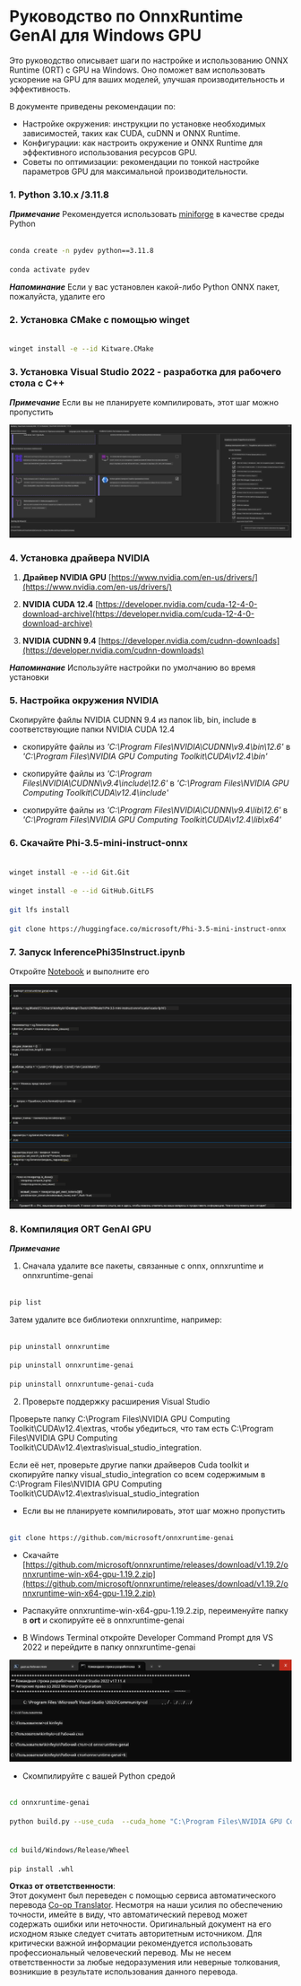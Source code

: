 <!--
CO_OP_TRANSLATOR_METADATA:
{
  "original_hash": "b066fc29c1b2129df84e027cb75119ce",
  "translation_date": "2025-05-07T14:19:50+00:00",
  "source_file": "md/02.Application/01.TextAndChat/Phi3/ORTWindowGPUGuideline.md",
  "language_code": "ru"
}
-->
# **Руководство по OnnxRuntime GenAI для Windows GPU**

Это руководство описывает шаги по настройке и использованию ONNX Runtime (ORT) с GPU на Windows. Оно поможет вам использовать ускорение на GPU для ваших моделей, улучшая производительность и эффективность.

В документе приведены рекомендации по:

- Настройке окружения: инструкции по установке необходимых зависимостей, таких как CUDA, cuDNN и ONNX Runtime.
- Конфигурации: как настроить окружение и ONNX Runtime для эффективного использования ресурсов GPU.
- Советы по оптимизации: рекомендации по тонкой настройке параметров GPU для максимальной производительности.

### **1. Python 3.10.x /3.11.8**

   ***Примечание*** Рекомендуется использовать [miniforge](https://github.com/conda-forge/miniforge/releases/latest/download/Miniforge3-Windows-x86_64.exe) в качестве среды Python

   ```bash

   conda create -n pydev python==3.11.8

   conda activate pydev

   ```

   ***Напоминание*** Если у вас установлен какой-либо Python ONNX пакет, пожалуйста, удалите его

### **2. Установка CMake с помощью winget**

   ```bash

   winget install -e --id Kitware.CMake

   ```

### **3. Установка Visual Studio 2022 - разработка для рабочего стола с C++**

   ***Примечание*** Если вы не планируете компилировать, этот шаг можно пропустить

![CPP](../../../../../../translated_images/01.42f52a2b2aedff029e1c9beb13d2b09fcdab284ffd5fa8f3d7ac3cef5f347ad2.ru.png)

### **4. Установка драйвера NVIDIA**

1. **Драйвер NVIDIA GPU**  [https://www.nvidia.com/en-us/drivers/](https://www.nvidia.com/en-us/drivers/)

2. **NVIDIA CUDA 12.4** [https://developer.nvidia.com/cuda-12-4-0-download-archive](https://developer.nvidia.com/cuda-12-4-0-download-archive)

3. **NVIDIA CUDNN 9.4**  [https://developer.nvidia.com/cudnn-downloads](https://developer.nvidia.com/cudnn-downloads)

***Напоминание*** Используйте настройки по умолчанию во время установки

### **5. Настройка окружения NVIDIA**

Скопируйте файлы NVIDIA CUDNN 9.4 из папок lib, bin, include в соответствующие папки NVIDIA CUDA 12.4

- скопируйте файлы из *'C:\Program Files\NVIDIA\CUDNN\v9.4\bin\12.6'* в  *'C:\Program Files\NVIDIA GPU Computing Toolkit\CUDA\v12.4\bin'*

- скопируйте файлы из *'C:\Program Files\NVIDIA\CUDNN\v9.4\include\12.6'* в  *'C:\Program Files\NVIDIA GPU Computing Toolkit\CUDA\v12.4\include'*

- скопируйте файлы из *'C:\Program Files\NVIDIA\CUDNN\v9.4\lib\12.6'* в  *'C:\Program Files\NVIDIA GPU Computing Toolkit\CUDA\v12.4\lib\x64'*

### **6. Скачайте Phi-3.5-mini-instruct-onnx**

   ```bash

   winget install -e --id Git.Git

   winget install -e --id GitHub.GitLFS

   git lfs install

   git clone https://huggingface.co/microsoft/Phi-3.5-mini-instruct-onnx

   ```

### **7. Запуск InferencePhi35Instruct.ipynb**

   Откройте [Notebook](../../../../../../code/09.UpdateSamples/Aug/ortgpu-phi35-instruct.ipynb) и выполните его

![RESULT](../../../../../../translated_images/02.b9b06996cf7255d5e5ee19a703c4352f4a96dd7a1068b2af227eda1f3104bfa0.ru.png)

### **8. Компиляция ORT GenAI GPU**

   ***Примечание*** 
   
   1. Сначала удалите все пакеты, связанные с onnx, onnxruntime и onnxruntime-genai

   ```bash

   pip list 
   
   ```

   Затем удалите все библиотеки onnxruntime, например:

   ```bash

   pip uninstall onnxruntime

   pip uninstall onnxruntime-genai

   pip uninstall onnxruntume-genai-cuda
   
   ```

   2. Проверьте поддержку расширения Visual Studio

   Проверьте папку C:\Program Files\NVIDIA GPU Computing Toolkit\CUDA\v12.4\extras, чтобы убедиться, что там есть C:\Program Files\NVIDIA GPU Computing Toolkit\CUDA\v12.4\extras\visual_studio_integration. 
   
   Если её нет, проверьте другие папки драйверов Cuda toolkit и скопируйте папку visual_studio_integration со всем содержимым в C:\Program Files\NVIDIA GPU Computing Toolkit\CUDA\v12.4\extras\visual_studio_integration

   - Если вы не планируете компилировать, этот шаг можно пропустить

   ```bash

   git clone https://github.com/microsoft/onnxruntime-genai

   ```

   - Скачайте [https://github.com/microsoft/onnxruntime/releases/download/v1.19.2/onnxruntime-win-x64-gpu-1.19.2.zip](https://github.com/microsoft/onnxruntime/releases/download/v1.19.2/onnxruntime-win-x64-gpu-1.19.2.zip)

   - Распакуйте onnxruntime-win-x64-gpu-1.19.2.zip, переименуйте папку в **ort** и скопируйте её в onnxruntime-genai

   - В Windows Terminal откройте Developer Command Prompt для VS 2022 и перейдите в папку onnxruntime-genai

![RESULT](../../../../../../translated_images/03.b83ce473d5ff9b9b94670a1b26fdb66a05320d534cbee2762f64e52fd12ef9c9.ru.png)

   - Скомпилируйте с вашей Python средой

   ```bash

   cd onnxruntime-genai

   python build.py --use_cuda  --cuda_home "C:\Program Files\NVIDIA GPU Computing Toolkit\CUDA\v12.4" --config Release
 

   cd build/Windows/Release/Wheel

   pip install .whl

   ```

**Отказ от ответственности**:  
Этот документ был переведен с помощью сервиса автоматического перевода [Co-op Translator](https://github.com/Azure/co-op-translator). Несмотря на наши усилия по обеспечению точности, имейте в виду, что автоматический перевод может содержать ошибки или неточности. Оригинальный документ на его исходном языке следует считать авторитетным источником. Для критически важной информации рекомендуется использовать профессиональный человеческий перевод. Мы не несем ответственности за любые недоразумения или неверные толкования, возникшие в результате использования данного перевода.